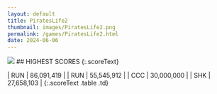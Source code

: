 ```yaml
---
layout: default
title: PiratesLife2
thumbnail: images/PiratesLife2.png
permalink: /games/PiratesLife2.html
date: 2024-06-06
---
```


<img src="../images/PiratesLife2.png" class="gameThumbnail img-fluid mx-auto align-middle">
## HIGHEST SCORES
{:.scoreText}

| RUN | 86,091,419 | 
| RUN | 55,545,912 | 
| CCC | 30,000,000 | 
| SHK | 27,658,103 | 
{:.scoreText .table .td}
